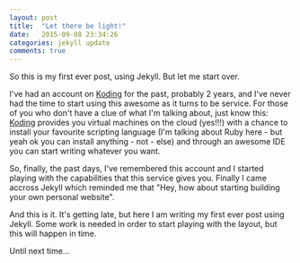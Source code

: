 ```yaml
---
layout: post
title:  "Let there be light!"
date:   2015-09-08 23:34:26
categories: jekyll update
comments: true
---
```

So this is my first ever post, using Jekyll. But let me start over.

I've had an account on [Koding][koding] for the past, probably 2 years, and I've never had the time to start
using this awesome as it turns to be service. For those of you who don't have a clue of what I'm talking about,
just know this: [Koding][koding] provides you virtual machines on the cloud (yes!!!) with a chance to install
your favourite scripting language (I'm talking about Ruby here - but yeah ok you can install anything - not -  else)
and through an awesome IDE you can start writing whatever you want.

So, finally, the past days, I've remembered this account and I started playing with the capabilities that this service 
gives you. Finally I came accross Jekyll which reminded me that "Hey, how about starting building your own personal
website".

And this is it. It's getting late, but here I am writing my first ever post using Jekyll. Some work is needed
in order to start playing with the layout, but this will happen in time. 

Until next time...


[koding]:      http://koding.com